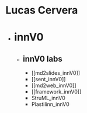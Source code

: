 # Lucas Cervera
- # innV0
	- ## innV0 labs
		- [[md2slides_innV0]]
		- [[sent_innV0]]
		- [[md2web_innV0]]
		- [[framework_innV0]]
		- StruML_innV0
		- Plastilinn_innV0